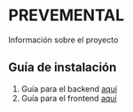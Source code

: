 # PREVEMENTAL

Información sobre el proyecto

## Guía de instalación

1. Guía para el backend [aquí](backend/README.md)
2. Guía para el frontend [aquí](frontend/README.md)
